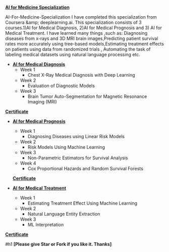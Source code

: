 **[AI for Medicine Specialization](https://www.coursera.org/specializations/ai-for-medicin?)**

AI-For-Medicine-Specialization I have completed this specialization from Coursera &amp;amp; deeplearning.ai. This specialization consists of 3 courses.1)AI for Medical Diagnosis, 2)AI for Medical Prognosis and 3) AI for Medical Treatment. I have learned many things ,such as: Diagnosing diseases from x-rays and 3D MRI brain images,Predicting patient survival rates more accurately using tree-based models,Estimating treatment effects on patients using data from randomized trials , Automating the task of labeling medical datasets using natural language processing etc.

+ **[AI for Medical Diagnosis](https://www.coursera.org/learn/ai-for-medical-diagnosis)**
  + Week 1
    + Chest X-Ray Medical Diagnosis with Deep Learning 
  + Week 2
    + Evaluation of Diagnostic Models
  + Week 3
    + Brain Tumor Auto-Segmentation for Magnetic Resonance Imaging (MRI)

**[Certificate](https://www.coursera.org/account/accomplishments/certificate/ZYPVFP4DFWB7)**

+ **[AI for Medical Prognosis](https://www.coursera.org/learn/ai-for-medical-prognosis)**
  + Week 1
    + Diagnosing Diseases using Linear Risk Models
  + Week 2
    + Risk Models Using Machine Learning
  + Week 3
    + Non-Parametric Estimators for Survival Analysis
  + Week 4
    + Cox Proportional Hazards and Random Survival Forests
    
  **[Certificate](https://www.coursera.org/account/accomplishments/certificate/WN2P5JBK7G4V)**
    
+ **[AI for Medical Treatment](https://www.coursera.org/learn/ai-for-medical-treatment)**
  + Week 1
    + Estimating Treatment Effect Using Machine Learning
  + Week 2
    + Natural Language Entity Extraction
  + Week 3
    + ML Interpretation 
    
**[Certificate](https://www.coursera.org/account/accomplishments/certificate/MR2CVGCRFSP8)**
    
 #h1 **[Please give Star or Fork if you like it. Thanks]**
